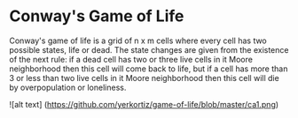 # Conway's Game of Life
Conway's game of life is a grid of n x m cells where every cell has two possible states, life or dead. The state changes are given from the existence of the next rule: if a dead cell has two or three live cells in it Moore neighborhood then this cell will come back to life, but if a cell has more than 3 or less than two live cells in it Moore neighborhood then this cell will die by overpopulation or loneliness.

![alt text] (https://github.com/yerkortiz/game-of-life/blob/master/ca1.png)
